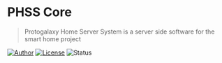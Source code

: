 # PHSS Core
> Protogalaxy Home Server System is a server side software for the smart home project

[![Author](https://img.shields.io/badge/Author-SolitudeRA-ff69b4.svg)](https://www.protogalaxy.me)
[![License](https://img.shields.io/badge/License-GPLv3-blue.svg)](https://www.gnu.org/licenses/gpl-3.0.en.html)
![Status](https://img.shields.io/badge/Status-Alpha-orange.svg)